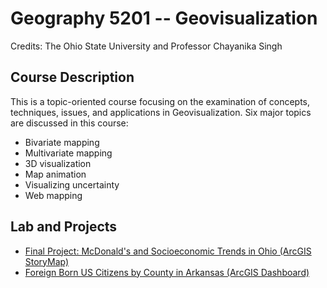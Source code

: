 # Geography 5201 -- Geovisualization
Credits: The Ohio State University and Professor Chayanika Singh

## Course Description 
This is a topic-oriented course focusing on the examination of concepts, techniques, issues, and applications in Geovisualization. Six major topics are discussed in this course: 
- Bivariate mapping 
- Multivariate mapping 
- 3D visualization 
- Map animation  
- Visualizing uncertainty 
- Web mapping 

## Lab and Projects
- [Final Project: McDonald's and Socioeconomic Trends in Ohio (ArcGIS StoryMap)](https://arcg.is/0uy0ur0)
 - [Foreign Born US Citizens by County in Arkansas (ArcGIS Dashboard)](https://arcg.is/0qXTfD)


